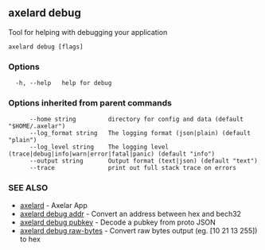 ## axelard debug

Tool for helping with debugging your application

```
axelard debug [flags]
```

### Options

```
  -h, --help   help for debug
```

### Options inherited from parent commands

```
      --home string         directory for config and data (default "$HOME/.axelar")
      --log_format string   The logging format (json|plain) (default "plain")
      --log_level string    The logging level (trace|debug|info|warn|error|fatal|panic) (default "info")
      --output string       Output format (text|json) (default "text")
      --trace               print out full stack trace on errors
```

### SEE ALSO

- [axelard](/cli-docs/v0_31_1/axelard) - Axelar App
- [axelard debug addr](/cli-docs/v0_31_1/axelard_debug_addr) - Convert an address between hex and bech32
- [axelard debug pubkey](/cli-docs/v0_31_1/axelard_debug_pubkey) - Decode a pubkey from proto JSON
- [axelard debug raw-bytes](/cli-docs/v0_31_1/axelard_debug_raw-bytes) - Convert raw bytes output (eg. \[10 21 13 255\]) to hex
